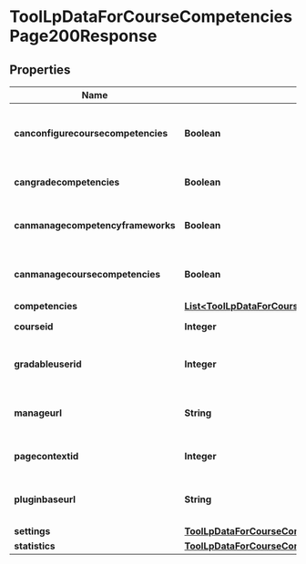 

# ToolLpDataForCourseCompetenciesPage200Response


## Properties

| Name | Type | Description | Notes |
|------------ | ------------- | ------------- | -------------|
|**canconfigurecoursecompetencies** | **Boolean** | User can configure course competency settings |  |
|**cangradecompetencies** | **Boolean** | User can grade competencies. |  |
|**canmanagecompetencyframeworks** | **Boolean** | User can manage competency frameworks |  |
|**canmanagecoursecompetencies** | **Boolean** | User can manage linked course competencies |  |
|**competencies** | [**List&lt;ToolLpDataForCourseCompetenciesPage200ResponseCompetenciesInner&gt;**](ToolLpDataForCourseCompetenciesPage200ResponseCompetenciesInner.md) |  |  |
|**courseid** | **Integer** | The current course id |  |
|**gradableuserid** | **Integer** | Current user id, if the user is a gradable user. |  [optional] |
|**manageurl** | **String** | Url to the manage competencies page. |  |
|**pagecontextid** | **Integer** | The current page context ID. |  |
|**pluginbaseurl** | **String** | Url to the course competencies page. |  |
|**settings** | [**ToolLpDataForCourseCompetenciesPage200ResponseSettings**](ToolLpDataForCourseCompetenciesPage200ResponseSettings.md) |  |  |
|**statistics** | [**ToolLpDataForCourseCompetenciesPage200ResponseStatistics**](ToolLpDataForCourseCompetenciesPage200ResponseStatistics.md) |  |  |



